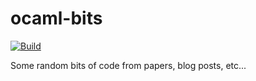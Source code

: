 # ocaml-bits

[![Build](https://github.com/henrytill/ocaml-bits/actions/workflows/main.yml/badge.svg)](https://github.com/henrytill/ocaml-bits/actions/workflows/main.yml)

Some random bits of code from papers, blog posts, etc...
